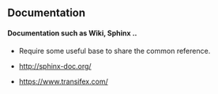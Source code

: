 ## Documentation

#### Documentation such as Wiki, Sphinx ..

- Require some useful base to share the common reference.

- http://sphinx-doc.org/

- https://www.transifex.com/
